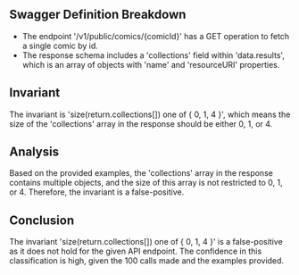 ## Swagger Definition Breakdown
- The endpoint '/v1/public/comics/{comicId}' has a GET operation to fetch a single comic by id.
- The response schema includes a 'collections' field within 'data.results', which is an array of objects with 'name' and 'resourceURI' properties.

## Invariant
The invariant is 'size(return.collections[]) one of { 0, 1, 4 }', which means the size of the 'collections' array in the response should be either 0, 1, or 4.

## Analysis
Based on the provided examples, the 'collections' array in the response contains multiple objects, and the size of this array is not restricted to 0, 1, or 4. Therefore, the invariant is a false-positive.

## Conclusion
The invariant 'size(return.collections[]) one of { 0, 1, 4 }' is a false-positive as it does not hold for the given API endpoint. The confidence in this classification is high, given the 100 calls made and the examples provided.
